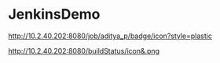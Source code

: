 # JenkinsDemo

http://10.2.40.202:8080/job/aditya_p/badge/icon?style=plastic

http://10.2.40.202:8080/buildStatus/icon&.png

